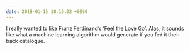 ```yaml
---
date: 2018-01-15 18:16:02 +0900
---
```

I really wanted to like Franz Ferdinand’s ‘Feel the Love Go’. Alas, it sounds like what a machine learning algorithm would generate if you fed it their back catalogue.
